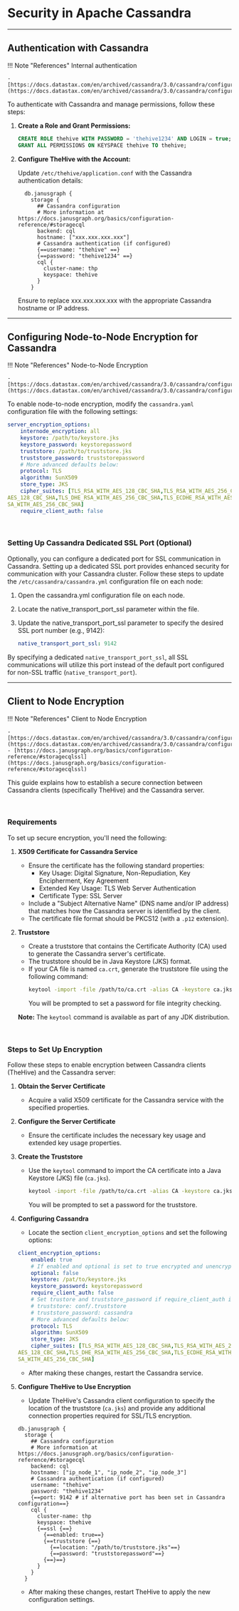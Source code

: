 # Security in Apache Cassandra

---

## Authentication with Cassandra

!!! Note "References"
    Internal authentication
      
    - [https://docs.datastax.com/en/archived/cassandra/3.0/cassandra/configuration/secureInternalAuthenticationTOC.html](https://docs.datastax.com/en/archived/cassandra/3.0/cassandra/configuration/secureInternalAuthenticationTOC.html)

To authenticate with Cassandra and manage permissions, follow these steps:

1. **Create a Role and Grant Permissions:**

   ```sql
   CREATE ROLE thehive WITH PASSWORD = 'thehive1234' AND LOGIN = true;
   GRANT ALL PERMISSIONS ON KEYSPACE thehive TO thehive;
   ```

1. **Configure TheHive with the Account:**
    
    Update `/etc/thehive/application.conf` with the Cassandra authentication details:

    ```
      db.janusgraph {
        storage {
          ## Cassandra configuration
          # More information at https://docs.janusgraph.org/basics/configuration-reference/#storagecql
          backend: cql
          hostname: ["xxx.xxx.xxx.xxx"]
          # Cassandra authentication (if configured)
          {==username: "thehive" ==}
          {==password: "thehive1234" ==}
          cql {
            cluster-name: thp
            keyspace: thehive
          }
        }
    ```

    Ensure to replace xxx.xxx.xxx.xxx with the appropriate Cassandra hostname or IP address.

---

## Configuring Node-to-Node Encryption for Cassandra

!!! Note "References"
    Node-to-Node Encryption
      
    - [https://docs.datastax.com/en/archived/cassandra/3.0/cassandra/configuration/secureSSLNodeToNode.html](https://docs.datastax.com/en/archived/cassandra/3.0/cassandra/configuration/secureSSLNodeToNode.html)


To enable node-to-node encryption, modify the `cassandra.yaml` configuration file with the following settings:

```yaml
server_encryption_options:
    internode_encryption: all
    keystore: /path/to/keystore.jks
    keystore_password: keystorepassword
    truststore: /path/to/truststore.jks
    truststore_password: truststorepassword
    # More advanced defaults below:
    protocol: TLS
    algorithm: SunX509
    store_type: JKS
    cipher_suites: [TLS_RSA_WITH_AES_128_CBC_SHA,TLS_RSA_WITH_AES_256_CBC_SHA,TLS_DHE_RSA_WITH_
AES_128_CBC_SHA,TLS_DHE_RSA_WITH_AES_256_CBC_SHA,TLS_ECDHE_RSA_WITH_AES_128_CBC_SHA,TLS_ECDHE_R
SA_WITH_AES_256_CBC_SHA]
    require_client_auth: false
```

&nbsp;

### Setting Up Cassandra Dedicated SSL Port (Optional)

Optionally, you can configure a dedicated port for SSL communication in Cassandra. Setting up a dedicated SSL port provides enhanced security for communication with your Cassandra cluster. Follow these steps to update the `/etc/cassandra/cassandra.yml` configuration file on each node:

1. Open the cassandra.yml configuration file on each node.

2. Locate the native_transport_port_ssl parameter within the file.

3. Update the native_transport_port_ssl parameter to specify the desired SSL port number (e.g., 9142):

    ```yaml
    native_transport_port_ssl: 9142
    ```

By specifying a dedicated `native_transport_port_ssl`, all SSL communications will utilize this port instead of the default port configured for non-SSL traffic (`native_transport_port`). 

---

## Client to Node Encryption

!!! Note "References"
    Client to Node Encryption
    
    - [https://docs.datastax.com/en/archived/cassandra/3.0/cassandra/configuration/secureSSLClientToNode.html](https://docs.datastax.com/en/archived/cassandra/3.0/cassandra/configuration/secureSSLClientToNode.html)
    - [https://docs.janusgraph.org/basics/configuration-reference/#storagecqlssl](https://docs.janusgraph.org/basics/configuration-reference/#storagecqlssl)

This guide explains how to establish a secure connection between Cassandra clients (specifically TheHive) and the Cassandra server.

&nbsp;

### Requirements

To set up secure encryption, you'll need the following:

1. **X509 Certificate for Cassandra Service**
   - Ensure the certificate has the following standard properties:
     - Key Usage: Digital Signature, Non-Repudiation, Key Encipherment, Key Agreement
     - Extended Key Usage: TLS Web Server Authentication
     - Certificate Type: SSL Server
   - Include a "Subject Alternative Name" (DNS name and/or IP address) that matches how the Cassandra server is identified by the client.
   - The certificate file format should be PKCS12 (with a `.p12` extension).

2. **Truststore**
   - Create a truststore that contains the Certificate Authority (CA) used to generate the Cassandra server's certificate.
   - The truststore should be in Java Keystore (JKS) format.
   - If your CA file is named `ca.crt`, generate the truststore file using the following command:
     ```bash
     keytool -import -file /path/to/ca.crt -alias CA -keystore ca.jks
     ```
     You will be prompted to set a password for file integrity checking.

   **Note:** The `keytool` command is available as part of any JDK distribution.

&nbsp;

### Steps to Set Up Encryption

Follow these steps to enable encryption between Cassandra clients (TheHive) and the Cassandra server:

1. **Obtain the Server Certificate**

    - Acquire a valid X509 certificate for the Cassandra service with the specified properties.

2. **Configure the Server Certificate**

    - Ensure the certificate includes the necessary key usage and extended key usage properties.

3. **Create the Truststore**

    - Use the `keytool` command to import the CA certificate into a Java Keystore (JKS) file (`ca.jks`).

      ```bash
      keytool -import -file /path/to/ca.crt -alias CA -keystore ca.jks
      ```

      You will be prompted to set a password for the truststore.

4. **Configuring Cassandra**

    - Locate the section `client_encryption_options` and set the following options:


    ```yaml
    client_encryption_options:
        enabled: true
        # If enabled and optional is set to true encrypted and unencrypted connections are handled.
        optional: false
        keystore: /pat/to/keystore.jks
        keystore_password: keystorepassword
        require_client_auth: false
        # Set trustore and truststore_password if require_client_auth is true
        # truststore: conf/.truststore
        # truststore_password: cassandra
        # More advanced defaults below:
        protocol: TLS
        algorithm: SunX509
        store_type: JKS
        cipher_suites: [TLS_RSA_WITH_AES_128_CBC_SHA,TLS_RSA_WITH_AES_256_CBC_SHA,TLS_DHE_RSA_WITH_
    AES_128_CBC_SHA,TLS_DHE_RSA_WITH_AES_256_CBC_SHA,TLS_ECDHE_RSA_WITH_AES_128_CBC_SHA,TLS_ECDHE_R
    SA_WITH_AES_256_CBC_SHA]
    ```

    - After making these changes, restart the Cassandra service.

5. **Configure TheHive to Use Encryption**

    - Update TheHive's Cassandra client configuration to specify the location of the truststore (`ca.jks`) and provide any additional connection properties required for SSL/TLS encryption.

    ```
    db.janusgraph {
      storage {
        ## Cassandra configuration
        # More information at https://docs.janusgraph.org/basics/configuration-reference/#storagecql
        backend: cql
        hostname: ["ip_node_1", "ip_node_2", "ip_node_3"]
        # Cassandra authentication (if configured)
        username: "thehive"
        password: "thehive1234"
        {==port: 9142 # if alternative port has been set in Cassandra configuration==}
        cql {
          cluster-name: thp
          keyspace: thehive
          {==ssl {==}
            {==enabled: true==}
            {==truststore {==}
              {==location: "/path/to/truststore.jks"==}
              {==password: "truststorepassword"==}
            {==}==}
          }
        }
      }
    ```
    
    - After making these changes, restart TheHive to apply the new configuration settings.

&nbsp;